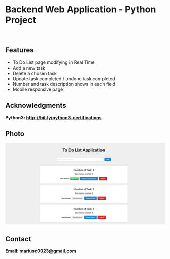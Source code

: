 <h1> Backend Web Application - Python Project</h1>
<br>
<h2>Features</h2>
<ul>
    <li>To Do List page modifying in Real Time</li>
    <li>Add a new task</li>
    <li>Delete a chosen task</li>
    <li>Update task completed / undone task completed</li>
    <li>Number and task description shows in each field</li>
    <li>Mobile responsive page</li>
</ul>


<h2>Acknowledgments</h2>

<b> Python3: http://bit.ly/python3-certifications <b>
<br>

<h2>Photo</h2>
<img src="image2.png">
<br>

<h2>Contact</h2>

<b> Email: mariusc0023@gmail.com </b>
